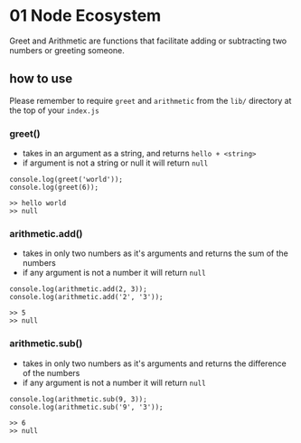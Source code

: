 # 01 Node Ecosystem

Greet and Arithmetic are functions that facilitate adding or subtracting two numbers or greeting someone.

## how to use

Please remember to require `greet` and `arithmetic` from the `lib/` directory at the top of your `index.js`

### greet()
- takes in an argument as a string, and returns `hello + <string>`
- if argument is not a string or null it will return `null`

```
console.log(greet('world'));
console.log(greet(6));

>> hello world
>> null
```


### arithmetic.add()
- takes in only two numbers as it's arguments and returns the sum of the numbers
- if any argument is not a number it will return `null`

```
console.log(arithmetic.add(2, 3));
console.log(arithmetic.add('2', '3'));

>> 5
>> null
```

### arithmetic.sub()
- takes in only two numbers as it's arguments and returns the difference of the numbers
- if any argument is not a number it will return `null`

```
console.log(arithmetic.sub(9, 3));
console.log(arithmetic.sub('9', '3'));

>> 6
>> null
```